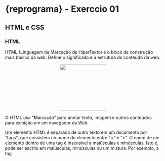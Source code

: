 # {reprograma} - Exerccio 01

## HTML e CSS

### HTML

HTML (Linguagem de Marcação de HiperTexto) é o bloco de construção mais básico da web. Define o significado e a estrutura do conteúdo da web.

<p align="center"><img src="https://image.flaticon.com/icons/png/512/29/29515.png" width="150"></p>

O HTML usa "Marcação" para anotar texto, imagem e outros conteúdos para exibição em um navegador da Web.

Um elemento HTML é separado de outro texto em um documento por "tags", que consistem no nome do elemento entre "<" e ">". O nome de um elemento dentro de uma tag é insensível a maiúsculas e minúsculas. Isto é, pode ser escrito em maiúsculas, minúsculas ou um mistura. Por exemplo, a tag <title> pode ser escrita como <Title>, <TITLE> ou de qualquer outra forma.
  
Anatomia de um documento HTML:

```
<!DOCTYPE html>
<html>
  <head>
    <meta charset="utf-8">
    <title>My test page</title>
  </head>
  <body>
    <p>This is my page</p>
  </body>
</html>
```

Fonte: https://developer.mozilla.org/pt-BR/docs/Web/HTML

### CSS

CSS (Cascading Style Sheets) é uma linguagem declarativa que controla a apresentação visual de páginas web em um navegador. O navegador aplica as declarações de estilo CSS aos elementos selecionados para exibi-los apropriadamente. Uma declaração de estilo contem as propriedades e seus valores, que determinam a aparência de uma página web.

<p align="center"><img src="https://image.flaticon.com/icons/png/512/29/29088.png" width="150"></p>

CSS é uma das três principais tecnologias Web, junto com HTML e JavaScript. CSS normalmente estiliza elementos HTML, mas também pode ser usada com outras linguagens de marcação como SVG ou XML.

Uma regra CSS é um conjunto de propriedades associados a um seletor. Aqui está um exemplo que faz com que todos os parágrafos HTML fiquem amarelos num fundo preto:

```
/* O seletor "p" indica que todos os paragrafos no documento serão afetados por essa regra */
p {
  /* A propriedade "color" define a cor do texto, neste caso amarelo. */
  color: yellow;

  /* A propriedade "background-color" define a cor ao fundo, neste caso preto. */
  background-color: black
}
```

Fonte: https://developer.mozilla.org/pt-BR/docs/Glossario/CSS

